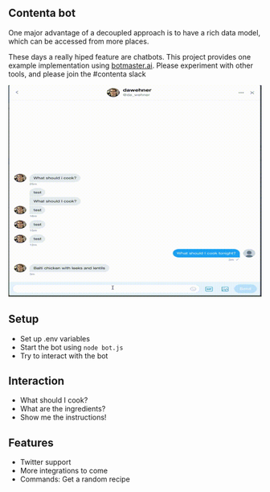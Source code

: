 ## Contenta bot

One major advantage of a decoupled approach is to have a rich data model, which
can be accessed from more places.

These days a really hiped feature are chatbots. This project provides one example
implementation using [botmaster.ai](http://botmasterai.com/documentation/latest/).
Please experiment with other tools, and please join the #contenta slack 

![Bot interaction animation](docs/image.gif) 

## Setup

* Set up .env variables
* Start the bot using ```node bot.js```
* Try to interact with the bot

## Interaction

* What should I cook?
* What are the ingredients?
* Show me the instructions!

## Features

* Twitter support
* More integrations to come
* Commands: Get a random recipe
